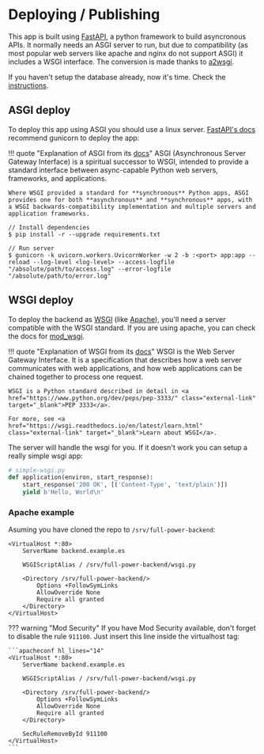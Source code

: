 # Deploying / Publishing

This app is built using [FastAPI](https://fastapi.tiangolo.com/), a python framework to build asyncronous APIs. It normally needs an ASGI server to run, but due to compatibility (as most popular web servers like apache and nginx do not support ASGI) it includes a WSGI interface. The conversion is made thanks to [a2wsgi](https://github.com/abersheeran/a2wsgi).

If you haven't setup the database already, now it's time. Check the [instructions](#database-setup).

## ASGI deploy

To deploy this app using ASGI you should use a linux server. <a href="https://fastapi.tiangolo.com/deployment/manually/" class="external-link" target="_blank">FastAPI's docs</a> recommend gunicorn to deploy the app:

!!! quote "Explanation of ASGI from its <a href="https://asgi.readthedocs.io/en/latest/" class="external-link" target="_blank">docs</a>"
    ASGI (Asynchronous Server Gateway Interface) is a spiritual successor to WSGI, intended to provide a standard interface between async-capable Python web servers, frameworks, and applications.

    Where WSGI provided a standard for **synchronous** Python apps, ASGI provides one for both **asynchronous** and **synchronous** apps, with a WSGI backwards-compatibility implementation and multiple servers and application frameworks.

<div class="termy">

```console
// Install dependencies
$ pip install -r --upgrade requirements.txt

// Run server
$ gunicorn -k uvicorn.workers.UvicornWorker -w 2 -b :<port> app:app --reload --log-level <log-level> --access-logfile "/absolute/path/to/access.log" --error-logfile "/absolute/path/to/error.log"
```

</div>

## WSGI deploy

To deploy the backend as <a href="https://en.wikipedia.org/wiki/Web_Server_Gateway_Interface" class="external-link" target="_blank">WSGI</a> (like <a href="https://httpd.apache.org/" class="external-link" target="_blank">Apache</a>), you'll need a server compatible with the WSGI standard. If you are using apache, you can check the docs for <a href="https://modwsgi.readthedocs.io/en/master/" class="external-link" target="_blank">mod_wsgi</a>.

!!! quote "Explanation of WSGI from its <a href="https://wsgi.readthedocs.io/en/latest/what.html" class="external-link" target="_blank">docs</a>"
    WSGI is the Web Server Gateway Interface. It is a specification that describes how a web server communicates with web applications, and how web applications can be chained together to process one request.

    WSGI is a Python standard described in detail in <a href="https://www.python.org/dev/peps/pep-3333/" class="external-link" target="_blank">PEP 3333</a>.

    For more, see <a href="https://wsgi.readthedocs.io/en/latest/learn.html" class="external-link" target="_blank">Learn about WSGI</a>.

The server will handle the wsgi for you. If it doesn't work you can setup a really simple wsgi app:

```python
# simple-wsgi.py
def application(environ, start_response):
    start_response('200 OK', [('Content-Type', 'text/plain')])
    yield b'Hello, World\n'
```

### Apache example

Asuming you have cloned the repo to `/srv/full-power-backend`:

```apacheconf
<VirtualHost *:80>
    ServerName backend.example.es

    WSGIScriptAlias / /srv/full-power-backend/wsgi.py

    <Directory /srv/full-power-backend/>
        Options +FollowSymLinks
        AllowOverride None
        Require all granted
    </Directory>
</VirtualHost>
```

??? warning "Mod Security"
    If you have Mod Security available, don't forget to disable the rule `911100`. Just insert this line inside the virtualhost tag:

    ```apacheconf hl_lines="14"
    <VirtualHost *:80>
        ServerName backend.example.es

        WSGIScriptAlias / /srv/full-power-backend/wsgi.py

        <Directory /srv/full-power-backend/>
            Options +FollowSymLinks
            AllowOverride None
            Require all granted
        </Directory>

        SecRuleRemoveById 911100
    </VirtualHost>
    ```
